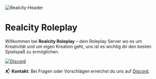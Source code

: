 ![Realcity-Header]()

# Realcity Roleplay

Willkommen bei **Realcity Roleplay** – dein Roleplay Server wo es um Kreativität und um eigen Kreation geht, uns ist es wichtig dir den besten Spielspaß zu ermöglichen.

[![Discord](https://img.shields.io/discord/1270458294711881843?label=Discord&logo=discord&style=for-the-badge&logoColor=7289DA)](https://discord.gg/realcity)


📬 **Kontakt:** Bei Fragen oder Vorschlägen erreichst du uns auf [Discord](https://discord.gg/realcity).
